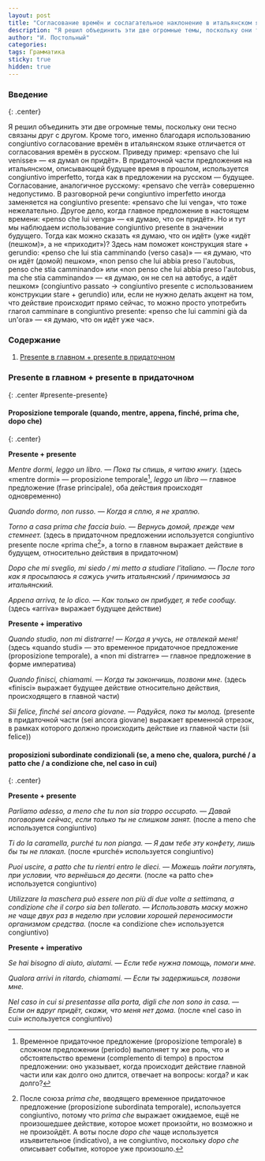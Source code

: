 ```yaml
---
layout: post
title: "Согласование времён и сослагательное наклонение в итальянском языке"
description: "Я решил объединить эти две огромные темы, поскольку они тесно связаны друг с другом. Кроме того, именно благодаря использованию congiuntivo согласование времён в итальянском языке отличается от согласования времён в русском."
author: "И. Постольный"
categories:
tags: Грамматика
sticky: true
hidden: true
---
```


### Введение
{: .center}

Я решил объединить эти две огромные темы, поскольку они тесно связаны друг с другом. Кроме того, именно благодаря использованию congiuntivo согласование времён в итальянском языке отличается от согласования времён в русском. Приведу пример: «pensavo che lui venisse» — «я думал он придёт». В придаточной части предложения на итальянском, описывающей будущее время в прошлом, используется congiuntivo imperfetto, тогда как в предложении на русском — будущее. Cогласование, аналогичное русскому: «pensavo che verrà» совершенно недопустимо. В разговорной речи congiuntivo imperfetto иногда заменяется на congiuntivo presente: «pensavo che lui venga», что тоже нежелательно. Другое дело, когда главное предложение в настоящем времени: «penso che lui venga» — «я думаю, что он придёт». Но и тут мы наблюдаем использование congiuntivo presente в значении будущего. Тогда как можно сказать «я думаю, что он идёт» (уже «идёт (пешком)», а не «приходит»)? Здесь нам поможет конструкция stare + gerundio: «penso che lui stia camminando (verso casa)» — «я думаю, что он идёт (домой) пешком», «non penso che lui abbia preso l'autobus, penso che stia camminando» или «non penso che lui abbia preso l'autobus, ma che stia camminando» — «я думаю, он не сел на автобус, а идёт пешком» (congiuntivo passato → congiuntivo presente с использованием конструкции stare + gerundio) или, если не нужно делать акцент на том, что действие происходит прямо сейчас, то можно просто употребить глагол camminare в congiuntivo presente: «penso che lui cammini già da un'ora» — «я думаю, что он идёт уже час».

<div id="shadow-container">
  <div id="wrapper-toc">
    <h3>Содержание</h3>
    <ol class="toc">
      <li><a href="#presente-presente">Presente в главном + presente в придаточном</a></li>
    </ol>
  </div>
</div>

### Presente в главном + presente в придаточном
{: .center #presente-presente}

#### Proposizione temporale (quando, mentre, appena, finché, prima che, dopo che)
{: .center}

**Presente + presente**

_Mentre dormi, leggo un libro. — Пока ты спишь, я читаю книгу._ (здесь «mentre dormi» — proposizione temporale[^1],  _leggo un libro_ — главное предложение (frase principale), оба действия происходят одновременно)

_Quando dormo, non russo. — Когда я сплю, я не храплю._

_Torno a casa prima che faccia buio. — Вернусь домой, прежде чем стемнеет._ (здесь в придаточном предложении используется congiuntivo presente после «prima che[^2]», а torno в главном выражает действие в будущем, относительно действия в придаточном)

_Dopo che mi sveglio, mi siedo / mi metto a studiare l'italiano. — После того как я просыпаюсь я сажусь учить итальянский / принимаюсь за итальянский._

_Appena arriva, te lo dico. — Как только он прибудет, я тебе сообщу._ (здесь «arriva» выражает будущее действие)

**Presente + imperativo**

_Quando studio, non mi distrarre!  — Когда я учусь, не отвлекай меня!_ (здесь «quando studi» — это временное придаточное предложение (proposizione temporale), а «non mi distrarre» — главное предложение в форме императива)

_Quando finisci, chiamami. — Когда ты закончишь, позвони мне._ (здесь «finisci» выражает будущее действие относительно действия, происходящего в главной части)

_Sii felice, finché sei ancora giovane. — Радуйся, пока ты молод._ (presente в придаточной части (sei ancora giovane) выражает временной отрезок, в рамках которого должно происходить действие из главной части (sii felice))

#### proposizioni subordinate condizionali (se, a meno che, qualora, purché / a patto che / a condizione che, nel caso in cui)
{: .center}

**Presente + presente**

_Parliamo adesso, a meno che tu non sia troppo occupato. — Давай поговорим сейчас, если только ты не слишком занят._ (после a meno che используется congiuntivo)

_Ti do la caramella, purché tu non pianga. — Я дам тебе эту конфету, лишь бы ты не плакал._ (после «purché» используется congiuntivo)

_Puoi uscire, a patto che tu rientri entro le dieci. — Можешь пойти погулять, при условии, что вернёшься до десяти._ (после «a patto che» используется congiuntivo)

_Utilizzare la maschera può essere non più di due volte a settimana, a condizione che il corpo sia ben tollerato. — Использовать маску можно не чаще двух раз в неделю при условии хорошей переносимости организмом средства._ (после «a condizione che» используется congiuntivo)

**Presente + imperativo**

_Se hai bisogno di aiuto, aiutami. — Если тебе нужна помощь, помоги мне._

_Qualora arrivi in ritardo, chiamami. — Если ты задержишься, позвони мне._

_Nel caso in cui si presentasse alla porta, digli che non sono in casa. — Если он вдруг придёт, скажи, что меня нет дома._ (после «nel caso in cui» используется congiuntivo)

[^1]: Временное придаточное предложение (proposizione temporale) в сложном предложении (periodo) выполняет ту же роль, что и обстоятельство времени (complemento di tempo) в простом предложении: оно указывает, когда происходит действие главной части или как долго оно длится, отвечает на вопросы: когда? и как долго?

[^2]: После союза _prima che_, вводящего временное придаточное предложение (proposizione subordinata temporale), используется congiuntivo, потому что _prima che_ выражает ожидаемое, ещё не произошедшее действие, которое может произойти, но возможно и не произойдёт. А воты после _dopo che_ чаще используется изъявительное (indicativo), а не congiuntivo, поскольку _dopo che_ описывает событие, которое уже произошло.